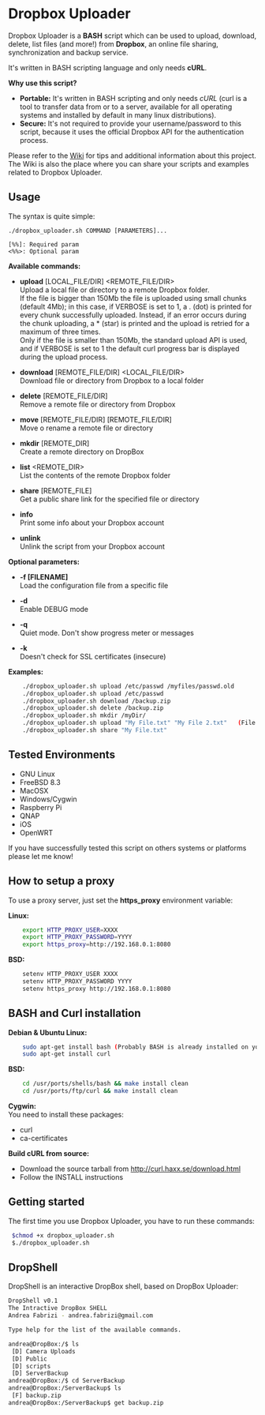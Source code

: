 # Dropbox Uploader

Dropbox Uploader is a **BASH** script which can be used to upload, download, delete, list files (and more!) from **Dropbox**, an online file sharing, synchronization and backup service. 

It's written in BASH scripting language and only needs **cURL**.

**Why use this script?**

* **Portable:** It's written in BASH scripting and only needs *cURL* (curl is a tool to transfer data from or to a server, available for all operating systems and installed by default in many linux distributions).
* **Secure:** It's not required to provide your username/password to this script, because it uses the official Dropbox API for the authentication process. 

Please refer to the [Wiki](https://github.com/andreafabrizi/Dropbox-Uploader/wiki) for tips and additional information about this project. The Wiki is also the place where you can share your scripts and examples related to Dropbox Uploader.

## Usage

The syntax is quite simple:

```
./dropbox_uploader.sh COMMAND [PARAMETERS]...

[%%]: Required param 
<%%>: Optional param
```

**Available commands:**

* **upload** [LOCAL_FILE/DIR] &lt;REMOTE_FILE/DIR&gt;  
Upload a local file or directory to a remote Dropbox folder.  
If the file is bigger than 150Mb the file is uploaded using small chunks (default 4Mb); 
in this case, if VERBOSE is set to 1, a . (dot) is printed for every chunk successfully uploaded. 
Instead, if an error occurs during the chunk uploading, a * (star) is printed and the upload 
is retried for a maximum of three times.  
Only if the file is smaller than 150Mb, the standard upload API is used, and if VERBOSE is set 
to 1 the default curl progress bar is displayed during the upload process.

* **download** [REMOTE_FILE/DIR] &lt;LOCAL_FILE/DIR&gt;  
Download file or directory from Dropbox to a local folder

* **delete** [REMOTE_FILE/DIR]  
Remove a remote file or directory from Dropbox

* **move** [REMOTE_FILE/DIR] [REMOTE_FILE/DIR]  
Move o rename a remote file or directory

* **mkdir** [REMOTE_DIR]  
Create a remote directory on DropBox

* **list** &lt;REMOTE_DIR&gt;  
List the contents of the remote Dropbox folder

* **share** [REMOTE_FILE]  
Get a public share link for the specified file or directory
 
* **info**  
Print some info about your Dropbox account

* **unlink**  
Unlink the script from your Dropbox account


**Optional parameters:**  
* **-f [FILENAME]**  
Load the configuration file from a specific file

* **-d**  
Enable DEBUG mode

* **-q**  
Quiet mode. Don't show progress meter or messages

* **-k**  
Doesn't check for SSL certificates (insecure)


**Examples:**
```bash
    ./dropbox_uploader.sh upload /etc/passwd /myfiles/passwd.old
    ./dropbox_uploader.sh upload /etc/passwd
    ./dropbox_uploader.sh download /backup.zip
    ./dropbox_uploader.sh delete /backup.zip
    ./dropbox_uploader.sh mkdir /myDir/
    ./dropbox_uploader.sh upload "My File.txt" "My File 2.txt"   (File name with spaces...)
    ./dropbox_uploader.sh share "My File.txt"
```

## Tested Environments

* GNU Linux
* FreeBSD 8.3
* MacOSX
* Windows/Cygwin
* Raspberry Pi
* QNAP
* iOS
* OpenWRT

If you have successfully tested this script on others systems or platforms please let me know!


## How to setup a proxy

To use a proxy server, just set the **https_proxy** environment variable:

**Linux:**
```bash
    export HTTP_PROXY_USER=XXXX
    export HTTP_PROXY_PASSWORD=YYYY
    export https_proxy=http://192.168.0.1:8080
```

**BSD:**
```bash
    setenv HTTP_PROXY_USER XXXX
    setenv HTTP_PROXY_PASSWORD YYYY
    setenv https_proxy http://192.168.0.1:8080
```
   
## BASH and Curl installation

**Debian & Ubuntu Linux:**
```bash
    sudo apt-get install bash (Probably BASH is already installed on your system)
    sudo apt-get install curl
```

**BSD:**
```bash
    cd /usr/ports/shells/bash && make install clean
    cd /usr/ports/ftp/curl && make install clean
```

**Cygwin:**  
You need to install these packages:  
* curl
* ca-certificates


**Build cURL from source:**
* Download the source tarball from http://curl.haxx.se/download.html
* Follow the INSTALL instructions
   

## Getting started

The first time you use Dropbox Uploader, you have to run these commands:

```bash
 $chmod +x dropbox_uploader.sh
 $./dropbox_uploader.sh
```

## DropShell

DropShell is an interactive DropBox shell, based on DropBox Uploader:

```bash
DropShell v0.1
The Intractive DropBox SHELL
Andrea Fabrizi - andrea.fabrizi@gmail.com

Type help for the list of the available commands.

andrea@DropBox:/$ ls
 [D] Camera Uploads
 [D] Public
 [D] scripts
 [D] ServerBackup
andrea@DropBox:/$ cd ServerBackup
andrea@DropBox:/ServerBackup$ ls
 [F] backup.zip
andrea@DropBox:/ServerBackup$ get backup.zip
```
